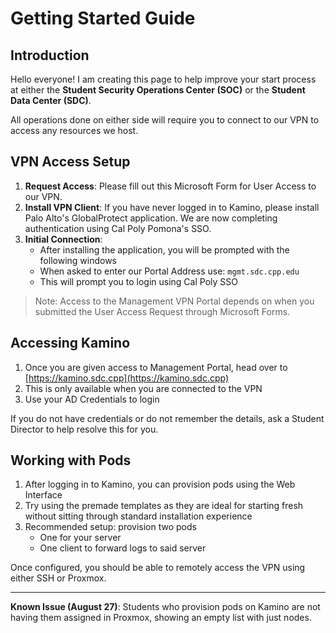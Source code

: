# Getting Started Guide

## Introduction

Hello everyone! I am creating this page to help improve your start process at either the **Student Security Operations Center (SOC)** or the **Student Data Center (SDC)**.

All operations done on either side will require you to connect to our VPN to access any resources we host.

## VPN Access Setup

1. **Request Access**: Please fill out this Microsoft Form for User Access to our VPN.
2. **Install VPN Client**: If you have never logged in to Kamino, please install Palo Alto's GlobalProtect application. We are now completing authentication using Cal Poly Pomona's SSO.
3. **Initial Connection**:
   - After installing the application, you will be prompted with the following windows
   - When asked to enter our Portal Address use: `mgmt.sdc.cpp.edu`
   - This will prompt you to login using Cal Poly SSO

> Note: Access to the Management VPN Portal depends on when you submitted the User Access Request through Microsoft Forms.

## Accessing Kamino

1. Once you are given access to Management Portal, head over to [https://kamino.sdc.cpp](https://kamino.sdc.cpp)
2. This is only available when you are connected to the VPN
3. Use your AD Credentials to login

If you do not have credentials or do not remember the details, ask a Student Director to help resolve this for you.

## Working with Pods

1. After logging in to Kamino, you can provision pods using the Web Interface
2. Try using the premade templates as they are ideal for starting fresh without sitting through standard installation experience
3. Recommended setup: provision two pods
   - One for your server
   - One client to forward logs to said server

Once configured, you should be able to remotely access the VPN using either SSH or Proxmox.

---

**Known Issue (August 27)**: Students who provision pods on Kamino are not having them assigned in Proxmox, showing an empty list with just nodes.